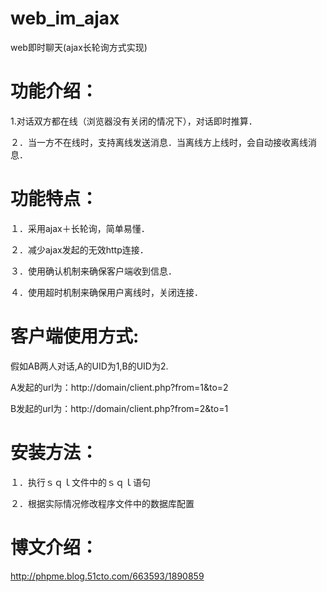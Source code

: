 # web_im_ajax
web即时聊天(ajax长轮询方式实现)

功能介绍：
========
1.对话双方都在线（浏览器没有关闭的情况下），对话即时推算．

２．当一方不在线时，支持离线发送消息．当离线方上线时，会自动接收离线消息．

功能特点：
========
１．采用ajax＋长轮询，简单易懂．

２．减少ajax发起的无效http连接．

３．使用确认机制来确保客户端收到信息．

４．使用超时机制来确保用户离线时，关闭连接．



客户端使用方式:
=============
假如AB两人对话,A的UID为1,B的UID为2.

A发起的url为：http://domain/client.php?from=1&to=2

B发起的url为：http://domain/client.php?from=2&to=1



安装方法：
========
１．执行ｓｑｌ文件中的ｓｑｌ语句

２．根据实际情况修改程序文件中的数据库配置



博文介绍：
========
http://phpme.blog.51cto.com/663593/1890859
